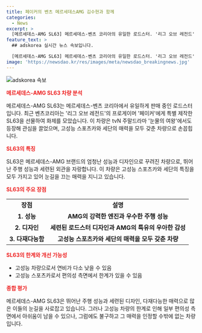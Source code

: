 ```yaml
---
title: 페이커의 벤츠 메르세데스AMG 김수현과 함께
categories:
  - News
excerpt: >
  [메르세데스-AMG SL63] 메르세데스-벤츠 코리아의 유일한 로드스터. '리그 오브 레전드' 페이커에게 특별 제작된 차량으로 주목. tvN '눈물의 여왕'에서도 등장. 중형 세단과 고성능 스포츠카의 매력을 모두 갖췄지만 아쉬운 점들도 있음. (연락처: ohyes@yna.co.kr)
feature_text: >
  ## adskorea 실시간 뉴스 속보입니다.

  [메르세데스-AMG SL63] 메르세데스-벤츠 코리아의 유일한 로드스터. '리그 오브 레전드' 페이커에게 특별 제작된 차량으로 주목. tvN '눈물의 여왕'에서도 등장. 중형 세단과 고성능 스포츠카의 매력을 모두 갖췄지만 아쉬운 점들도 있음. (연락처: ohyes@yna.co.kr)
image: 'https://newsdao.kr/res/images/meta/newsdao_breakingnews.jpg'
---
```


<p><img src="https://newsdao.kr/res/images/meta/newsdao_breakingnews.jpg" alt="adskorea 속보" /></p>

<p><b><span style="color: #ee2323;">메르세데스-AMG SL63 차량 분석</span></b></p>

<p data-ke-size="size16">메르세데스-AMG SL63는 메르세데스-벤츠 코리아에서 유일하게 판매 중인 로드스터입니다. 최근 벤츠코리아는 '리그 오브 레전드'의 프로게이머 '페이커'에게 특별 제작한 SL63을 선물하여 화제를 모았습니다. 이 차량은 tvN 주말드라마 '눈물의 여왕'에서도 등장해 관심을 끌었으며, 고성능 스포츠카와 세단의 매력을 모두 갖춘 차량으로 손꼽힙니다.</p>

<p><b><span style="color: #ee2323;">SL63의 특징</span></b></p>

<p data-ke-size="size16">SL63은 메르세데스-AMG 브랜드의 엄청난 성능과 디자인으로 꾸려진 차량으로, 뛰어난 주행 성능과 세련된 외관을 자랑합니다. 이 차량은 고성능 스포츠카와 세단의 특징을 모두 가지고 있어 눈길을 끄는 매력을 지니고 있습니다.</p>

<p><b><span style="color: #ee2323;">SL63의 주요 장점</span></b></p>

<table>
  <tr>
    <td style="text-align: center; height: 17px;"><b>장점</b></td>
    <td style="text-align: center; height: 17px;"><b>설명</b></td>
  </tr>
  <tr>
    <td style="text-align: center; height: 17px;"><b>1. 성능</b></td>
    <td style="text-align: center; height: 17px;"><b>AMG의 강력한 엔진과 우수한 주행 성능</b></td>
  </tr>
  <tr>
    <td style="text-align: center; height: 17px;"><b>2. 디자인</b></td>
    <td style="text-align: center; height: 17px;"><b>세련된 로드스터 디자인과 AMG의 특유의 우아한 감성</b></td>
  </tr>
  <tr>
    <td style="text-align: center; height: 17px;"><b>3. 다재다능함</b></td>
    <td style="text-align: center; height: 17px;"><b>고성능 스포츠카와 세단의 매력을 모두 갖춘 차량</b></td>
  </tr>
</table>

<p><b><span style="color: #ee2323;">SL63의 한계와 개선 가능성</span></b></p>

<ul>
  <li>고성능 차량으로서 연비가 다소 낮을 수 있음</li>
  <li>고성능 스포츠카로서 편의성 측면에서 한계가 있을 수 있음</li>
</ul>

<p><b><span style="color: #ee2323;">종합 평가</span></b></p>

<p data-ke-size="size16">메르세데스-AMG SL63은 뛰어난 주행 성능과 세련된 디자인, 다재다능한 매력으로 많은 이들의 눈길을 사로잡고 있습니다. 그러나 고성능 차량의 한계로 인해 일부 편의성 측면에서 아쉬움이 남을 수 있으나, 그럼에도 불구하고 그 매력을 인정할 수밖에 없는 차량입니다.</p>

